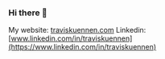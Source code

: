 ### Hi there 👋

My website: [traviskuennen.com](https://www.traviskuennen.com)
Linkedin:   [www.linkedin.com/in/traviskuennen](https://www.linkedin.com/in/traviskuennen)


<!--
**tkuennen/tkuennen** is a ✨ _special_ ✨ repository because its `README.md` (this file) appears on your GitHub profile.

Here are some ideas to get you started:

- 🔭 I’m currently working on ...
- 🌱 I’m currently learning ...
- 👯 I’m looking to collaborate on ...
- 🤔 I’m looking for help with ...
- 💬 Ask me about ...
- 📫 How to reach me: ...
- 😄 Pronouns: ...
- ⚡ Fun fact: ...
-->
